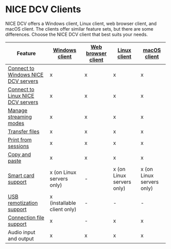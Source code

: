 # NICE DCV Clients<a name="client"></a>

NICE DCV offers a Windows client, Linux client, web browser client, and macOS client\. The clients offer similar feature sets, but there are some differences\. Choose the NICE DCV client that best suits your needs\.


| Feature | [Windows client](client-windows.md) | [Web browser client](client-web.md) | [Linux client](client-linux.md) | [macOS client](client-mac.md) | 
| --- | --- | --- | --- | --- | 
| [Connect to Windows NICE DCV servers](using-connecting.md) | x | x | x | x | 
| [Connect to Linux NICE DCV servers](using-connecting.md) | x | x | x | x | 
| [Manage streaming modes](using-streaming.md) | x | x | x | x | 
| [Transfer files](using-transfer.md) | x | x | x | x | 
| [Print from sessions](using-print.md) | x | x | x | x | 
| [Copy and paste](using-copy-paste.md) | x | x | x | x | 
| [Smart card support](using-smartcard.md) | x \(on Linux servers only\) | \- | x \(on Linux servers only\) | x \(on Linux servers only\) | 
| [USB remotization support](using-usb.md) | x \(installable client only\) | \- | \- | \- | 
| [Connection file support](using-connection-file.md) | x | \- | x | x | 
| Audio input and output | x | x | x | x | 